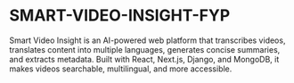 # SMART-VIDEO-INSIGHT-FYP
Smart Video Insight is an AI-powered web platform that transcribes videos, translates content into multiple languages, generates concise summaries, and extracts metadata. Built with React, Next.js, Django, and MongoDB, it makes videos searchable, multilingual, and more accessible.
